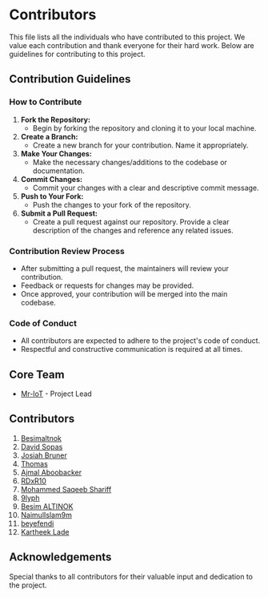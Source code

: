 # Contributors

This file lists all the individuals who have contributed to this project. We value each contribution and thank everyone for their hard work. Below are guidelines for contributing to this project.

## Contribution Guidelines

### How to Contribute

1. **Fork the Repository:**
   - Begin by forking the repository and cloning it to your local machine.
2. **Create a Branch:**
   - Create a new branch for your contribution. Name it appropriately.
3. **Make Your Changes:**
   - Make the necessary changes/additions to the codebase or documentation.
4. **Commit Changes:**
   - Commit your changes with a clear and descriptive commit message.
5. **Push to Your Fork:**
   - Push the changes to your fork of the repository.
6. **Submit a Pull Request:**
   - Create a pull request against our repository. Provide a clear description of the changes and reference any related issues.

### Contribution Review Process

- After submitting a pull request, the maintainers will review your contribution.
- Feedback or requests for changes may be provided.
- Once approved, your contribution will be merged into the main codebase.

### Code of Conduct

- All contributors are expected to adhere to the project's code of conduct.
- Respectful and constructive communication is required at all times.

## Core Team

- [Mr-IoT](https://github.com/v33ru) - Project Lead

## Contributors

   1. [Besimaltnok](https://github.com/besimaltnok)
   2. [David Sopas](https://github.com/dsopas)
   3. [Josiah Bruner](https://github.com/JosiahOne)
   4. [Thomas](https://github.com/thom-s)
   5. [Ajmal Aboobacker](https://github.com/B3EF)
   6. [RDxR10](https://github.com/RDxR10)
   7. [Mohammed Saqeeb Shariff](https://www.linkedin.com/in/mdsaqeeb/)
   8. [9lyph](https://www.linkedin.com/in/victor-h-a894a84/)
   9. [Besim ALTINOK](https://github.com/besimaltnok)
   10. [NaimulIslam9m](https://github.com/NaimulIslam9m)
   11. [beyefendi](https://github.com/beyefendi)
   12. [Kartheek Lade](https://github.com/KartheekLade)


## Acknowledgements

Special thanks to all contributors for their valuable input and dedication to the project.
